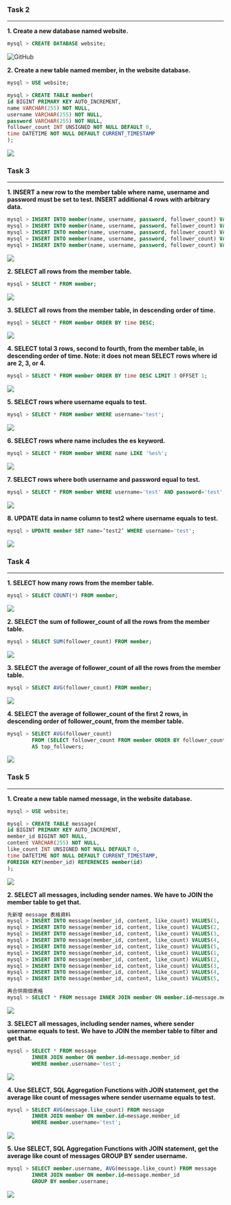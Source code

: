 ### Task 2
---
**1. Create a new database named website.**
```sql
mysql > CREATE DATABASE website;
```
![GitHub](/task2/)

**2. Create a new table named member, in the website database.**
```sql
mysql > USE website;

mysql > CREATE TABLE member(
id BIGINT PRIMARY KEY AUTO_INCREMENT,
name VARCHAR(255) NOT NULL,
username VARCHAR(255) NOT NULL,
password VARCHAR(255) NOT NULL,
follower_count INT UNSIGNED NOT NULL DEFAULT 0,
time DATETIME NOT NULL DEFAULT CURRENT_TIMESTAMP
);
```
![](/task2/2-2.jpg)

### Task 3
---
**1. INSERT a new row to the member table where name, username and password must be set to test. INSERT additional 4 rows with arbitrary data.**
```sql
mysql > INSERT INTO member(name, username, password, follower_count) VALUES('test', 'test', 'test', 5);
mysql > INSERT INTO member(name, username, password, follower_count) VALUES('a', 'a', 'a', 20);
mysql > INSERT INTO member(name, username, password, follower_count) VALUES('b', 'b', 'b', 15);
mysql > INSERT INTO member(name, username, password, follower_count) VALUES('c', 'c', 'c', 8);
mysql > INSERT INTO member(name, username, password, follower_count) VALUES('d', 'd', 'd', 2);
```
![](/task3/3-1、3-2.jpg)

**2. SELECT all rows from the member table.**
```sql
mysql > SELECT * FROM member;
```
![](/task3/3-1、3-2.jpg)

**3. SELECT all rows from the member table, in descending order of time.**
```sql
mysql > SELECT * FROM member ORDER BY time DESC;
```
![](/task3/3-3.jpg)

**4. SELECT total 3 rows, second to fourth, from the member table, in descending order of time. Note: it does not mean SELECT rows where id are 2, 3, or 4.**
```sql
mysql > SELECT * FROM member ORDER BY time DESC LIMIT 3 OFFSET 1;
```
![](/task3/3-4.jpg)

**5. SELECT rows where username equals to test.**
```sql
mysql > SELECT * FROM member WHERE username='test';
```
![](/task3/3-5.jpg)

**6. SELECT rows where name includes the es keyword.**
```sql
mysql > SELECT * FROM member WHERE name LIKE '%es%';
```
![](/task3/3-6.jpg)

**7. SELECT rows where both username and password equal to test.**
```sql
mysql > SELECT * FROM member WHERE username='test' AND password='test';
```
![](/task3/3-7.jpg)

**8. UPDATE data in name column to test2 where username equals to test.**
```sql
mysql > UPDATE member SET name=’test2’ WHERE username='test';
```
![](/task3/3-8.jpg)

### Task 4
---
**1. SELECT how many rows from the member table.**
```sql
mysql > SELECT COUNT(*) FROM member;
```
![](/task4/4-1.jpg)

**2. SELECT the sum of follower_count of all the rows from the member table.**
```sql
mysql > SELECT SUM(follower_count) FROM member;
```
![](/task4/4-2.jpg)

**3. SELECT the average of follower_count of all the rows from the member table.**
```sql
mysql > SELECT AVG(follower_count) FROM member;
```
![](/task4/4-3.jpg)

**4. SELECT the average of follower_count of the first 2 rows, in descending order of follower_count, from the member table.**
```sql
mysql > SELECT AVG(follower_count) 
        FROM (SELECT follower_count FROM member ORDER BY follower_count DESC LIMIT 2)
        AS top_followers;
```
![](/task4/4-4.jpg)

### Task 5
---
**1. Create a new table named message, in the website database.**
```sql
mysql > USE website;

mysql > CREATE TABLE message(
id BIGINT PRIMARY KEY AUTO_INCREMENT,
member_id BIGINT NOT NULL,
content VARCHAR(255) NOT NULL,
like_count INT UNSIGNED NOT NULL DEFAULT 0,
time DATETIME NOT NULL DEFAULT CURRENT_TIMESTAMP,
FOREIGN KEY(member_id) REFERENCES member(id)
);
```
![](/task5/5-1.jpg)

**2. SELECT all messages, including sender names. We have to JOIN the member table to get that.**
```sql
先新增 message 表格資料
mysql > INSERT INTO message(member_id, content, like_count) VALUES(1, 'Hello test', 30);
mysql > INSERT INTO message(member_id, content, like_count) VALUES(2, 'Hello a', 20);
mysql > INSERT INTO message(member_id, content, like_count) VALUES(3, 'Hello b', 55);
mysql > INSERT INTO message(member_id, content, like_count) VALUES(4, 'Hello c', 10);
mysql > INSERT INTO message(member_id, content, like_count) VALUES(5, 'Hello d', 5);
mysql > INSERT INTO message(member_id, content, like_count) VALUES(1, '你好 test', 10);
mysql > INSERT INTO message(member_id, content, like_count) VALUES(2, '你好 a', 40);
mysql > INSERT INTO message(member_id, content, like_count) VALUES(3, '你好 b', 20);
mysql > INSERT INTO message(member_id, content, like_count) VALUES(4, '你好 c', 5);
mysql > INSERT INTO message(member_id, content, like_count) VALUES(5, '你好 d', 25);

再合併兩個表格
mysql > SELECT * FROM message INNER JOIN member ON member.id=message.member_id;
```
![](/task5/5-2.jpg)

**3. SELECT all messages, including sender names, where sender username equals to test. We have to JOIN the member table to filter and get that.**
```sql
mysql > SELECT * FROM message 
        INNER JOIN member ON member.id=message.member_id 
        WHERE member.username='test';
```
![](/task5/5-3.jpg)

**4. Use SELECT, SQL Aggregation Functions with JOIN statement, get the average like count of messages where sender username equals to test.**
```sql
mysql > SELECT AVG(message.like_count) FROM message 
        INNER JOIN member ON member.id=message.member_id 
        WHERE member.username='test';
```
![](/task5/5-4.jpg)

**5. Use SELECT, SQL Aggregation Functions with JOIN statement, get the average like count of messages GROUP BY sender username.**
```sql
mysql > SELECT member.username, AVG(message.like_count) FROM message 
        INNER JOIN member ON member.id=message.member_id 
        GROUP BY member.username;
```
![](/task5/5-5.jpg)
